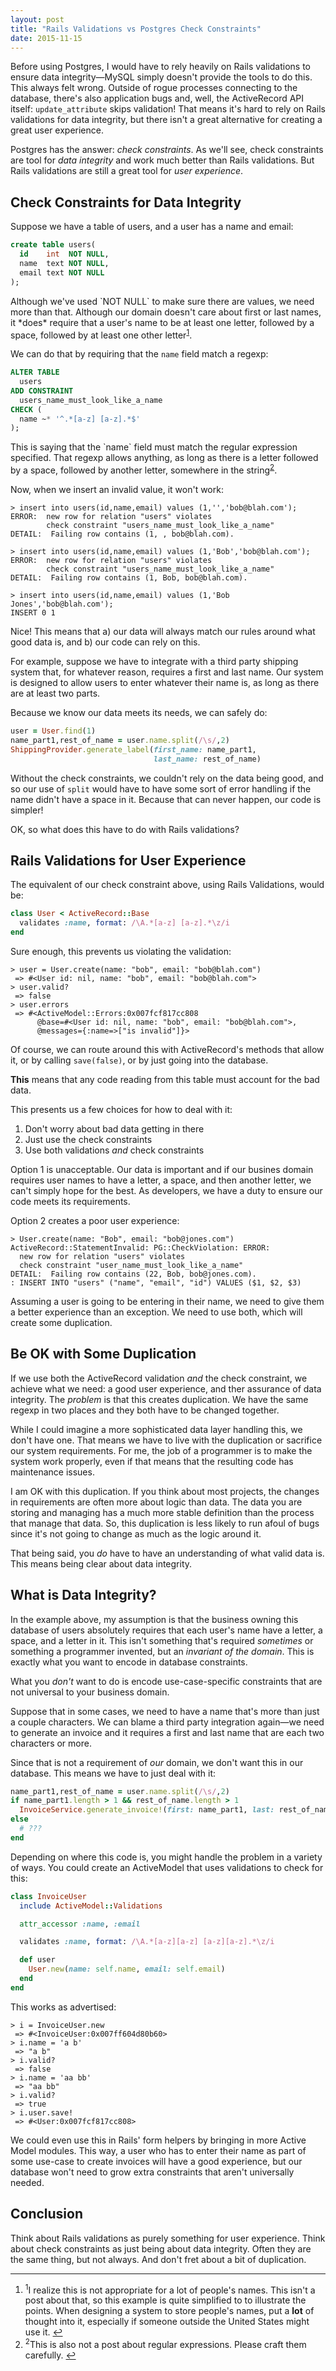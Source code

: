 ```yaml
---
layout: post
title: "Rails Validations vs Postgres Check Constraints"
date: 2015-11-15
---
```

Before using Postgres, I would have to rely heavily on Rails validations to ensure data integrity—MySQL simply doesn't provide the tools
to do this.  This always felt wrong.  Outside of rogue processes connecting to the database, there's also application bugs
and, well, the ActiveRecord API itself: `update_attribute` skips validation!  That means it's hard to rely on Rails validations for data
integrity, but there isn't a great alternative for creating a great user experience.

Postgres has the answer: _check constraints_.  As we'll see, check constraints are tool for _data integrity_ and work much better than
Rails validations.  But Rails validations are still a great tool for _user experience_.

<!-- more -->

## Check Constraints for Data Integrity

Suppose we have a table of users, and a user has a name and email:

```sql
create table users(
  id    int  NOT NULL,
  name  text NOT NULL,
  email text NOT NULL
);
```

<a name="back-1">
</a>
Although we've used `NOT NULL` to make sure there are values, we need more than that.  Although our domain doesn't care about first or last names, it *does* require that a user's name to be at least one letter, followed by a space, followed by at least one other letter<sup><a href="#fn_1">1</a></sup>.

We can do that by requiring that the `name` field match a regexp:

```sql
ALTER TABLE 
  users 
ADD CONSTRAINT 
  users_name_must_look_like_a_name 
CHECK (
  name ~* '^.*[a-z] [a-z].*$'
);
```

<a name="back-2">
</a>
This is saying that the `name` field must match the regular expression specified.  That regexp allows anything, as long as there is a
letter followed by a space, followed by another letter, somewhere in the string<sup><a href="#fn_2">2</a></sup>.

Now, when we insert an invalid value, it won't work:

```
> insert into users(id,name,email) values (1,'','bob@blah.com');
ERROR:  new row for relation "users" violates 
        check constraint "users_name_must_look_like_a_name"
DETAIL:  Failing row contains (1, , bob@blah.com).

> insert into users(id,name,email) values (1,'Bob','bob@blah.com');
ERROR:  new row for relation "users" violates 
        check constraint "users_name_must_look_like_a_name"
DETAIL:  Failing row contains (1, Bob, bob@blah.com).

> insert into users(id,name,email) values (1,'Bob Jones','bob@blah.com');
INSERT 0 1
```

Nice!  This means that a) our data will always match our rules around what good data is, and b) our code can rely on this.

For example, suppose we have to integrate with a third party shipping system that, for whatever reason, requires a first and last name.
Our system is designed to allow users to enter whatever their name is, as long as there are at least two parts.

Because we know our data meets its needs, we can safely do:

```ruby
user = User.find(1)
name_part1,rest_of_name = user.name.split(/\s/,2)
ShippingProvider.generate_label(first_name: name_part1,
                                last_name: rest_of_name)
```

Without the check constraints, we couldn't rely on the data being good, and so our use of `split` would have to have some sort of error
handling if the name didn't have a space in it.  Because that can never happen, our code is simpler!

OK, so what does this have to do with Rails validations?

## Rails Validations for User Experience

The equivalent of our check constraint above, using Rails Validations, would be:

```ruby
class User < ActiveRecord::Base
  validates :name, format: /\A.*[a-z] [a-z].*\z/i
end
```

Sure enough, this prevents us violating the validation:

```
> user = User.create(name: "bob", email: "bob@blah.com")
 => #<User id: nil, name: "bob", email: "bob@blah.com"> 
> user.valid?
 => false 
> user.errors
 => #<ActiveModel::Errors:0x007fcf817cc808 
      @base=#<User id: nil, name: "bob", email: "bob@blah.com">, 
      @messages={:name=>["is invalid"]}> 
```

Of course, we can route around this with ActiveRecord's methods that allow it, or by calling `save(false)`, or by just going into the
database.

**This** means that any code reading from this table must account for the bad data.

This presents us a few choices for how to deal with it:

1. Don't worry about bad data getting in there
2. Just use the check constraints
3. Use both validations *and* check constraints

Option 1 is unacceptable.  Our data is important and if our busines domain requires user names to have a letter, a space, and then
another letter, we can't simply hope for the best.  As developers, we have a duty to ensure our code meets its requirements.

Option 2 creates a poor user experience:

```
> User.create(name: "Bob", email: "bob@jones.com")
ActiveRecord::StatementInvalid: PG::CheckViolation: ERROR:  
  new row for relation "users" violates 
  check constraint "user_name_must_look_like_a_name"
DETAIL:  Failing row contains (22, Bob, bob@jones.com).
: INSERT INTO "users" ("name", "email", "id") VALUES ($1, $2, $3)
```

Assuming a user is going to be entering in their name, we need to give them a better experience than an exception. We need to use both,
which will create some duplication.

## Be OK with Some Duplication

If we use both the ActiveRecord validation *and* the check constraint, we achieve what we need: a good user experience, and ther
assurance of data integrity.  The *problem* is that this creates duplication.  We have the same regexp in two places and they both have
to be changed together.

While I could imagine a more sophisticated data layer handling this, we don't have one.  That means we have to live with the duplication
or sacrifice our system requirements.  For me, the job of a programmer is to make the system work properly, even if that means that the
resulting code has maintenance issues.

I am OK with this duplication.  If you think about most projects, the changes in requirements are often more about logic than data.  The
data you are storing and managing has a much more stable definition than the process that manage that data.  So, this duplication is less
likely to run afoul of bugs since it's not going to change as much as the logic around it.

That being said, you *do* have to have an understanding of what valid data is.  This means being clear about data integrity.

## What is Data Integrity?

In the example above, my assumption is that the business owning this database of users absolutely requires that each user's name have a
letter, a space, and a letter in it.  This isn't something that's required _sometimes_ or something a programmer invented, but an
_invariant of the domain_.  This is exactly what you want to encode in database constraints.

What you _don't_ want to do is encode use-case-specific constraints that are not universal to your business domain.

Suppose that in some cases, we need to have a name that's more than just a couple characters.  We can blame a third party integration
again—we need to generate an invoice and it requires a first and last name that are each two characters or more.

Since that is not a requirement of _our_ domain, we don't want this in our database.  This means we have to just deal with it:

```ruby
name_part1,rest_of_name = user.name.split(/\s/,2)
if name_part1.length > 1 && rest_of_name.length > 1
  InvoiceService.generate_invoice!(first: name_part1, last: rest_of_name)
else
  # ???
end
```

Depending on where this code is, you might handle the problem in a variety of ways.  You could create an ActiveModel that uses
validations to check for this:

```ruby
class InvoiceUser
  include ActiveModel::Validations

  attr_accessor :name, :email

  validates :name, format: /\A.*[a-z][a-z] [a-z][a-z].*\z/i

  def user
    User.new(name: self.name, email: self.email)
  end
end
```

This works as advertised:

```
> i = InvoiceUser.new
 => #<InvoiceUser:0x007ff604d80b60> 
> i.name = 'a b'
 => "a b" 
> i.valid?
 => false 
> i.name = 'aa bb'
 => "aa bb" 
> i.valid?
 => true 
> i.user.save!
 => #<User:0x007fcf817cc808>
```

We could even use this in Rails' form helpers by bringing in more Active Model modules.  This way, a user who has to enter their name as
part of some use-case to create invoices will have a good experience, but our database won't need to grow extra constraints that aren't
universally needed.


## Conclusion

Think about Rails validations as purely something for user experience.  Think about check constraints as just being about data integrity.
Often they are the same thing, but not always.  And don't fret about a bit of duplication.

---

<footer class='footnotes'>
<ol>
<li>
<a name='fn_1'></a>
<sup>1</sup>I realize this is not appropriate for a lot of people's names.  This isn't a post about that, so this example is quite
simplified to to illustrate the points.  When designing a system to store people's names, put a <strong>lot</strong> of thought into it,
especially if someone outside the United States might use it.
<a href='#back-1'>↩</a>
</li>
<li>
<a name='fn_2'></a>
<sup>2</sup>This is also not a post about regular expressions.  Please craft them carefully. 
<a href='#back-2'>↩</a>
</li>
</ol></footer>
